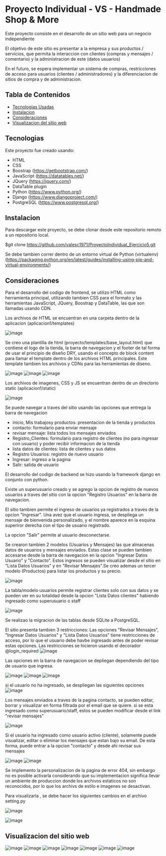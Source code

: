 # Proyecto Individual - VS - Handmade Shop & More

Este proyecto consiste en el desarrollo de un sitio web para un negocio independiente

El objetivo de este sitio es presentar a la empresa y sus productos / servicios, que permita la interaccion con clientes (compras y mensajes / comentario) y la administracion de este (datos usuarios)

En el futuro, se espera implementar un sistema de compras, restricciones de acceso para usuarios (clientes / administradores) y la diferenciacion de sitios de compra y de administracion.

## Tabla de Contenidos

* [Tecnologias Usadas](#Tecnologias)
* [Instalacion](#Instalacion)
* [Consideraciones](#Consideraciones)
* [Visualizacion del sitio web](#Visualizacion)

<a name="Tecnologias"></a>
## Tecnologias

Este proyecto fue creado usando:
* HTML
* CSS
* Boostrap   (https://getbootstrap.com/)
* JavaScript (https://datatables.net/)
* JQuery    (https://jquery.com/)
* DataTable plugin
* Python (https://www.python.org/)
* Django (https://www.djangoproject.com/)
* PostgreSQL (https://www.postgresql.org/)

<a name="Instalacion"></a>
## Instalacion
Para descargar este proyecto, se debe clonar desde este repositorio remoto a un repositorio local.

$git clone https://github.com/valesc1971/ProyectoIndividual_Ejercicio5.git

Se debe tambien correr dentro de un entorno virtual de Python (virtualenv) (https://packaging.python.org/en/latest/guides/installing-using-pip-and-virtual-environments/)


<a name="Consideraciones"></a>
## Consideraciones

Para el desarrollo del codigo de frontend, se utilizo HTML como herramienta principal, utilizando tambien CSS para el formato y las herramientas JavaScript, JQuery, Boostrap y DataTable, las que son llamadas usando CDN.

Los archivos de HTML se encuentran en una carpeta dentro de la aplicacion (aplicacion1/templates)

![image](https://user-images.githubusercontent.com/99301347/165000522-6ab8054f-f504-4c06-8931-83a8b3b931b4.png)

Se creo una plantilla de html (proyecto/templates/base_layout.html) que contiene el logo de la tienda, la barra de navegacion y el footer de tal forma de usar el principio de diseño DRY, usando el concepto de block content para llamar el template dentro de los archivos HTML principales. Este template tambien los archivos y CDNs para las herramientas de diseno. 

![image](https://user-images.githubusercontent.com/99301347/165000570-cf061c88-3a04-428f-9285-cdbb4b317690.png)
![image](https://user-images.githubusercontent.com/99301347/165001200-e6fb0145-739f-4262-9285-5bdb41faa3a2.png)
![image](https://user-images.githubusercontent.com/99301347/165001210-c621bc8c-707f-45e5-adb1-0359df5c4e5a.png)



Los archivos de imagenes, CSS y JS se encuentran dentro de un directorio static (aplicacion1/static)

![image](https://user-images.githubusercontent.com/99301347/165000835-65e94099-229a-4122-906b-a3f485a1e869.png)

Se puede navegar a traves del sitio usando las opciones que entrega la barra de navegacion

- inicio, Mis trabajosy productos: presentacion de la tienda y productos
- contacto: formulario para enviar mensaje 
- revisar mensaje: lista todos los mensajes enviados
- Registro_Clientes: formulario para registro de clientes (no para ingresar con usuario) y poder recibir informacion de la tienda
- lista datos de clientes:  lista de clientes y sus datos
- Registro Usuarios: registro de nuevo usuario
- Ingresar: ingreso a la pagina
- Salir: salida de usuario

El desarrollo del codigo de backend se hizo usando la framework django en conjunto con python.

Existe un superusuario creado y se agrego la opcion de registro de nuevos usuarios a traves del sitio con la opcion "Registro Usuarios" en la barra de navegacion.

El sitio tambien permite el ingreso de usuarios ya registrados a traves de la opcion "Ingresar". Una avez que el usuario ingresa, se despliega un mensaje de bienvenida personalizado, y el nombre aparece en la esquina superiror derecha con el tipo de usuario registrado.

La opcion "Salir" permite al usuario desconectarse.


Se crearon tambien 2 modelos (Usuarios y Mensajes) las que almacenas datos de usuarios y mensajes enviados. Estas clase se pueden tambien accesarse desde la barra de navegacion en la opcion "Ingresar Datos Usuario" y "Contacto". Estos ingresos se pueden visualizar desde el sitio en "Lista Datos Usuarios" y en "Revisar Mensajes".Se creo ademas un tercer modelo (Productos) para listar los productos y su precio.

![image](https://user-images.githubusercontent.com/99301347/167272247-5d273e20-66a7-4f8c-8d7c-41e721970ecf.png)

La tabla/modelo usuarios permite registrar clientes  solo con sus datos y se pueden ver en su totalidad desde la opcion "Lista Datos clientes" habiendo ingresado como superusuario o staff

![image](https://user-images.githubusercontent.com/99301347/167272297-810df10e-88c3-4221-b556-05b48c8e9640.png)

Se realizao la migracion de las tablas desde SQLite a PostgreSQL.

El sitio presenta tambien 3 restricciones: Las opciones "Revisar Mensajes", "Ingresar Datos Usuarios" y "Lista Datos Usuarios" tiene restricciones de acceso, por lo que el usuario debe havbe ingresado antes de poder revisar estas opciones. Las restricciones se hicieron usando el decorador @login_required
![image](https://user-images.githubusercontent.com/99301347/165001674-0dd6aba9-3803-42a3-b02e-8bec3f47352b.png)

Las opciones en la barra de navegacion se depliegan dependiendo del tipo de usuario que ingresa. 

![image](https://user-images.githubusercontent.com/99301347/167272001-ac4081c5-421d-4634-98c7-b50d7ac57030.png)
![image](https://user-images.githubusercontent.com/99301347/167272012-8578e7e6-ab4c-4b0f-baca-fc3830eda9ec.png)
![image](https://user-images.githubusercontent.com/99301347/167272023-a318d0f4-7271-46e7-96f1-a86734d666c0.png)

si el usuario no ha ingresado, se despliegan las siguientes opciones
![image](https://user-images.githubusercontent.com/99301347/167272039-c5f56132-69f9-4390-bd95-dc6298db4c60.png)

Los mensajes enviados a traves de la pagina contacto, se pueden editar, borrar y visualizar en forma filtrada por el email que se quiere. si se esta ingresado como superusuario/staff, estos se pueden modificar desde el link "revisar mensajes"

![image](https://user-images.githubusercontent.com/99301347/167272141-0ba24bad-865c-4c72-adfe-01b0cc2d5d86.png)

Si el usuario ha ingresado como usuario activo (cliente), solamente puede visualizar, editar o eliminar los mensajes que estan bajo su email. De esta forma, puede entrar a la opcion "contacto" y desde ahi revisar sus mensajes

![image](https://user-images.githubusercontent.com/99301347/167272192-813ce20c-67e0-4c3f-b133-f7f86f2f5d02.png)
![image](https://user-images.githubusercontent.com/99301347/167272204-e318bc46-d6c0-405d-8f37-03b5501ea8eb.png)


Se implemento la personalizacion de la pagina de error 404, sin embargo no es posible activarla considerando que su implementacion significa llevar un ambiente de produccion donde los archivos estaticos no son reconocidos, por lo que los archivs de estilo e imagenes se desactivan. 

Para visualizarla , se debe hacer los siguientes cambios en el archivo setting.py

![image](https://user-images.githubusercontent.com/99301347/165001933-c798ab09-278a-4643-85cb-915ce48acefc.png)

![image](https://user-images.githubusercontent.com/99301347/165001916-d75238cd-4bba-4933-aa28-9a56a64d0b7a.png)


<a name="Visualizacion"></a>
## Visualizacion del sitio web
![image](https://user-images.githubusercontent.com/99301347/165000180-bbbe6f55-f3a2-4e01-9eee-b6c50368d2d9.png)
![image](https://user-images.githubusercontent.com/99301347/165000228-a2d3820c-69e4-419c-82a9-418d65a6d6d1.png)
![image](https://user-images.githubusercontent.com/99301347/165000236-cc322c14-04d9-40cc-9d94-8115223f627a.png)
![image](https://user-images.githubusercontent.com/99301347/165000295-555da441-df8f-48f3-a05f-fb8c051b58eb.png)
![image](https://user-images.githubusercontent.com/99301347/165000299-54e89761-8724-418f-b1d1-abf5328af826.png)
![image](https://user-images.githubusercontent.com/99301347/165000307-02276d4d-c45c-4600-9ce6-8b94bba606eb.png)
![image](https://user-images.githubusercontent.com/99301347/165000318-025028dd-8ab3-471a-b8dd-7eaa67036b57.png)









